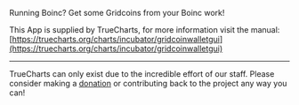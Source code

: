 Running Boinc? Get some Gridcoins from your Boinc work!

This App is supplied by TrueCharts, for more information visit the manual: [https://truecharts.org/charts/incubator/gridcoinwalletgui](https://truecharts.org/charts/incubator/gridcoinwalletgui)

---

TrueCharts can only exist due to the incredible effort of our staff.
Please consider making a [donation](https://truecharts.org/about/sponsor) or contributing back to the project any way you can!
